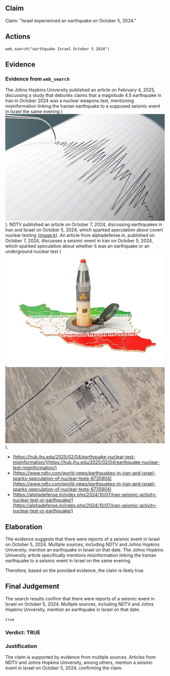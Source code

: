 ## Claim
Claim: "Israel experienced an earthquake on October 5, 2024."

## Actions
```
web_search("earthquake Israel October 5 2024")
```

## Evidence
### Evidence from `web_search`
The Johns Hopkins University published an article on February 4, 2025, discussing a study that debunks claims that a magnitude 4.5 earthquake in Iran in October 2024 was a nuclear weapons test, mentioning misinformation linking the Iranian earthquake to a supposed seismic event in Israel the same evening (![image 10616](media/2025-08-30_07-24-1756538674-713713.jpg)). NDTV published an article on October 7, 2024, discussing earthquakes in Iran and Israel on October 5, 2024, which sparked speculation about covert nuclear testing (<image:k>). An article from alphadefense.in, published on October 7, 2024, discusses a seismic event in Iran on October 5, 2024, which sparked speculation about whether it was an earthquake or an underground nuclear test (![image 10631](media/2025-08-30_07-25-1756538723-858437.jpg), ![image 10632](media/2025-08-30_07-25-1756538725-517127.jpg)).

*   [https://hub.jhu.edu/2025/02/04/earthquake-nuclear-test-misinformation/](https://hub.jhu.edu/2025/02/04/earthquake-nuclear-test-misinformation/)
*   [https://www.ndtv.com/world-news/earthquakes-in-iran-and-israel-sparks-speculation-of-nuclear-tests-6735904](https://www.ndtv.com/world-news/earthquakes-in-iran-and-israel-sparks-speculation-of-nuclear-tests-6735904)
*   [https://alphadefense.in/index.php/2024/10/07/iran-seismic-activity-nuclear-test-or-earthquake/](https://alphadefense.in/index.php/2024/10/07/iran-seismic-activity-nuclear-test-or-earthquake/)


## Elaboration
The evidence suggests that there were reports of a seismic event in Israel on October 5, 2024. Multiple sources, including NDTV and Johns Hopkins University, mention an earthquake in Israel on that date. The Johns Hopkins University article specifically mentions misinformation linking the Iranian earthquake to a seismic event in Israel on the same evening.

Therefore, based on the provided evidence, the claim is likely true.


## Final Judgement
The search results confirm that there were reports of a seismic event in Israel on October 5, 2024. Multiple sources, including NDTV and Johns Hopkins University, mention an earthquake in Israel on that date.

`true`


### Verdict: TRUE

### Justification
The claim is supported by evidence from multiple sources. Articles from NDTV and Johns Hopkins University, among others, mention a seismic event in Israel on October 5, 2024, confirming the claim.
